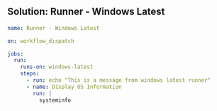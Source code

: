 ## Solution: Runner - Windows Latest

```yaml
name: Runner - Windows Latest

on: workflow_dispatch

jobs:
  run:
    runs-on: windows-latest
    steps:
      - run: echo "This is a message from windows latest runner"
      - name: Display OS Information
        run: |
          systeminfo
```
